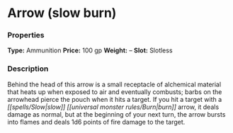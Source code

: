 ﻿---
Title: "Arrow (slow burn)"
Type: "Ammunition"
Price: "100 gp"
Weight: "–"
Slot: "Slotless"
Description: |
  "Behind the head of this arrow is a small receptacle of alchemical material that heats up when exposed to air and eventually combusts; barbs on the arrowhead pierce the pouch when it hits a target. If you hit a target with a slow burn arrow, it deals damage as normal, but at the beginning of your next turn, the arrow bursts into flames and deals 1d6 points of fire damage to the target."
Sources: "['Alchemy Manual', 'Elves of Golarion']"
---

# Arrow (slow burn)

### Properties

**Type:** Ammunition **Price:** 100 gp **Weight:** – **Slot:** Slotless

### Description

Behind the head of this arrow is a small receptacle of alchemical material that heats up when exposed to air and eventually combusts; barbs on the arrowhead pierce the pouch when it hits a target. If you hit a target with a _[[spells/Slow|slow]]_ _[[universal monster rules/Burn|burn]]_ arrow, it deals damage as normal, but at the beginning of your next turn, the arrow bursts into flames and deals 1d6 points of fire damage to the target.


